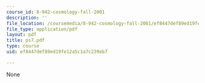 ```yaml
---
course_id: 8-942-cosmology-fall-2001
description: ''
file_location: /coursemedia/8-942-cosmology-fall-2001/ef8447def89ed19fe12a5c1a7c239eb7_ps7.pdf
file_type: application/pdf
layout: pdf
title: ps7.pdf
type: course
uid: ef8447def89ed19fe12a5c1a7c239eb7

---
```

None